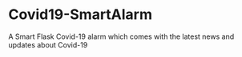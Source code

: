 # Covid19-SmartAlarm
A Smart Flask Covid-19 alarm which comes with the latest news and updates about Covid-19
